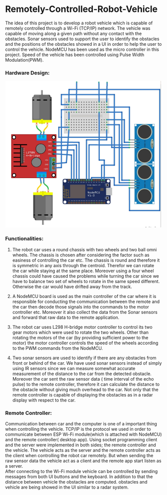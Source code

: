 # Remotely-Controlled-Robot-Vehicle

The idea of this project is to develop a robot vehicle which is capable of remotely controlled through a Wi-Fi (TCP/IP) network. 
The vehicle was capable of moving along a given path without any contact with the obstacles. 
Sonar sensors used to support the user to identify the obstacles and the positions of the obstacles showed in a UI in order 
to help the user to control the vehicle. NodeMCU has been used as the micro controller in this project. 
Speed of the vehicle has been controlled using Pulse Width Modulation(PWM). 

### Hardware Design:
![alt tag](https://github.com/Abilashini/Remotely-Controlled-Robot-Vehicle/blob/master/Hardware_design.png)

### Functionalities:
1. The robot car uses a round chassis with two wheels and two ball omni wheels. 
    The chassis is chosen after considering the factor such as easiness of controlling the car etc. 
    The chassis is round and therefore it is symmetric in any axis through the centroid. 
    Therefor we can rotate the car while staying at the same place. 
    Moreover using a four wheel chassis could have caused the problems while turning the car since we have to balance two set 	of wheels to rotate in the same speed different. 
    Otherwise the car would have drifted away from the track.

2. A NodeMCU board is used as the main controller of the car where it is responsible for conducting the communication between the remote and the car then decode those signals into the commands to the motor controller etc. 
    Moreover it also collect the data from the Sonar sensors and forward that raw data to the remote application. 

3. The robot car uses L298 H-bridge motor controller to control its two gear motors which were used to rotate the two wheels. 
    Other than rotating the motors of the car (by providing sufficient power to the motor) the motor controller controls the speed of the wheels according to the PWM commands from the NodeMCU.

4. Two sonar sensors are used to identify if there are any obstacles from front or behind of the car. 
    We have used sonar sensors instead of simply using IR sensors since we can measure somewhat accurate measurement of the distance to the car from the detected obstacle. 
    Moreover the car sent the raw sensor data ( time interval of the echo pulse) to the remote controller, therefore it can calculate the distance to the obstacle without giving much overhead to the car. 
    Not only that the remote controller is capable of displaying the obstacles as in a radar display with respect to the car.
    
### Remote Controller:
  Communication between car and the computer is one of a important thing when controlling the vehicle. 
  TCP/IP is the protocol we used in order to communicate between ESP Wi-Fi module(which is attached with NodeMCU) and the remote controller( desktop app). 
  Using socket programming client and the server were implemented in both sides; the remote controller and the vehicle. 
  The vehicle acts as the server and the remote controller acts as the client when controlling the robot car remotely. 
  But when sending the raw sensor data the vehicle act as a client and the remote app start listen as a server.  
  After connecting to the Wi-Fi module vehicle can be controlled by sending messages from both UI buttons and the keyboard. 
  In addition to that the distance between vehicle the obstacles are computed. 
  obstacles and vehicle are being showed in the UI similar to a radar system.

